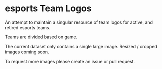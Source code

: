 # esports Team Logos

An attempt to maintain a singular resource of team logos for active, and retired esports teams.

Teams are divided based on game.

The current dataset only contains a single large image. Resized / cropped images coming soon.

To request more images please create an issue or pull request.

